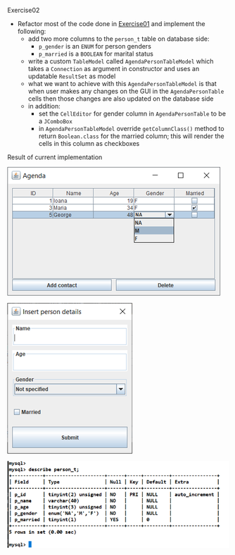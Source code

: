Exercise02

- Refactor most of the code done in [Exercise01](../exercise01) 
  and implement the following:
  - add two more columns to the `person_t` table on database side:
    - `p_gender` is an `ENUM` for person genders
    - `p_married` is a `BOOLEAN` for marital status
  - write a custom `TableModel` called `AgendaPersonTableModel` 
    which takes a `Connection` as argument in constructor 
    and uses an updatable `ResultSet` as model
  - what we want to achieve with this `AgendaPersonTableModel` 
    is that when user makes any changes on the GUI in the `AgendaPersonTable` 
    cells then those changes are also updated on the database side
  - in addition:
     - set the `CellEditor` for gender column in `AgendaPersonTable`
       to be a `JComboBox`
     - in `AgendaPersonTableModel` override `getColumnClass()` method
       to return `Boolean.class` for the married column; this will render 
       the cells in this column as checkboxes
        
Result of current implementation

![contacts frame table cell editor](doc/agenda_cell_editor.png)

![contacts add contact dialog box](doc/agenda_add_contact_dialog_box.png)

![contacts database person table](doc/agenda_database_table.png)
